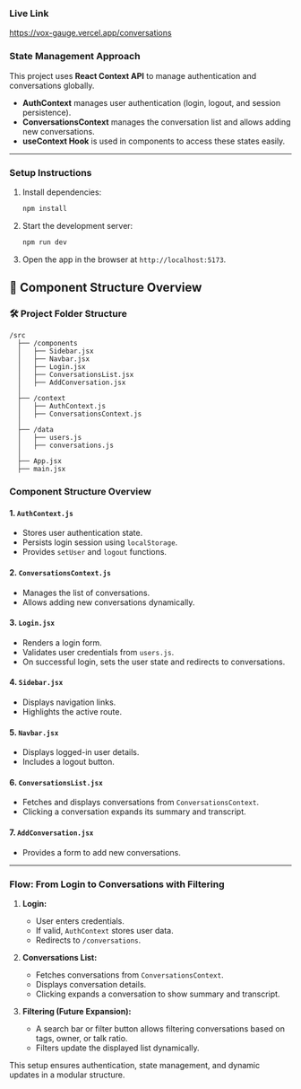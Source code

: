 ### **Live Link**
https://vox-gauge.vercel.app/conversations

### **State Management Approach**
This project uses **React Context API** to manage authentication and conversations globally.  

- **AuthContext** manages user authentication (login, logout, and session persistence).  
- **ConversationsContext** manages the conversation list and allows adding new conversations.  
- **useContext Hook** is used in components to access these states easily.  

---

### **Setup Instructions**
1. Install dependencies:  
   ```bash
   npm install
   ```
2. Start the development server:  
   ```bash
   npm run dev
   ```
3. Open the app in the browser at `http://localhost:5173`.

## **📌 Component Structure Overview**
### **🛠 Project Folder Structure**
```
/src
  ├── /components
  │   ├── Sidebar.jsx
  │   ├── Navbar.jsx
  │   ├── Login.jsx
  │   ├── ConversationsList.jsx
  │   ├── AddConversation.jsx
  │
  ├── /context
  │   ├── AuthContext.js
  │   ├── ConversationsContext.js
  │
  ├── /data
  │   ├── users.js
  │   ├── conversations.js
  │
  ├── App.jsx
  ├── main.jsx
```
### **Component Structure Overview**
#### **1. `AuthContext.js`**
- Stores user authentication state.
- Persists login session using `localStorage`.
- Provides `setUser` and `logout` functions.

#### **2. `ConversationsContext.js`**
- Manages the list of conversations.
- Allows adding new conversations dynamically.

#### **3. `Login.jsx`**
- Renders a login form.
- Validates user credentials from `users.js`.
- On successful login, sets the user state and redirects to conversations.

#### **4. `Sidebar.jsx`**
- Displays navigation links.
- Highlights the active route.

#### **5. `Navbar.jsx`**
- Displays logged-in user details.
- Includes a logout button.

#### **6. `ConversationsList.jsx`**
- Fetches and displays conversations from `ConversationsContext`.
- Clicking a conversation expands its summary and transcript.

#### **7. `AddConversation.jsx`**
- Provides a form to add new conversations.

---

### **Flow: From Login to Conversations with Filtering**
1. **Login:**  
   - User enters credentials.  
   - If valid, `AuthContext` stores user data.  
   - Redirects to `/conversations`.

2. **Conversations List:**  
   - Fetches conversations from `ConversationsContext`.  
   - Displays conversation details.  
   - Clicking expands a conversation to show summary and transcript.

3. **Filtering (Future Expansion):**  
   - A search bar or filter button allows filtering conversations based on tags, owner, or talk ratio.  
   - Filters update the displayed list dynamically.

This setup ensures authentication, state management, and dynamic updates in a modular structure.